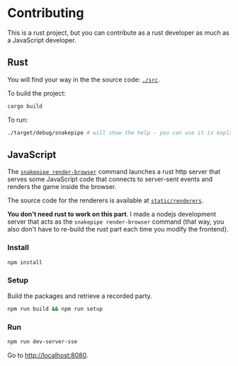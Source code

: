 # Contributing

This is a rust project, but you can contribute as a rust developer as much as a JavaScript developer.

## Rust

You will find your way in the the source code: [`./src`](./src/).

To build the project:

```sh
cargo build
```

To run:

```sh
./target/debug/snakepipe # will show the help - you can use it is explained in the README
```

## JavaScript

The [`snakepipe render-browser`](./README.md#-you-can-mirror-your-playing-terminal-into-another-one-through-http) command launches a rust http server that serves some JavaScript code that connects to server-sent events and renders the game inside the browser.

The source code for the renderers is available at [`static/renderers`](static/renderers).

**You don't need rust to work on this part**. I made a nodejs development server that acts as the `snakepipe render-browser` command (that way, you also don't have to re-build the rust part each time you modify the frontend).

### Install

```sh
npm install
```

### Setup

Build the packages and retrieve a recorded party.

```sh
npm run build && npm run setup
```

### Run

```sh
npm run dev-server-sse
```

Go to [http://localhost:8080](http://localhost:8080).
